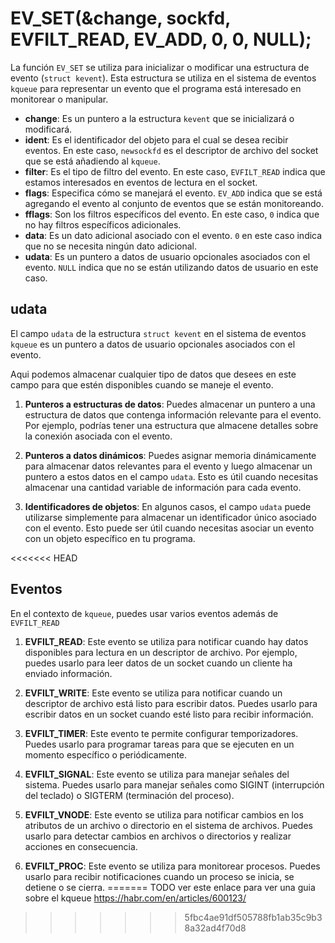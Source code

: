 
# EV_SET(&change, sockfd, EVFILT_READ, EV_ADD, 0, 0, NULL);

La función `EV_SET` se utiliza para inicializar o modificar una estructura de evento (`struct kevent`). Esta estructura se utiliza en el sistema de eventos `kqueue` para representar un evento que el programa está interesado en monitorear o manipular.


- **change**: Es un puntero a la estructura `kevent` que se inicializará o modificará.
- **ident**: Es el identificador del objeto para el cual se desea recibir eventos. En este caso, `newsockfd` es el descriptor de archivo del socket que se está añadiendo al `kqueue`.
- **filter**: Es el tipo de filtro del evento. En este caso, `EVFILT_READ` indica que estamos interesados en eventos de lectura en el socket.
- **flags**: Especifica cómo se manejará el evento. `EV_ADD` indica que se está agregando el evento al conjunto de eventos que se están monitoreando.
- **fflags**: Son los filtros específicos del evento. En este caso, `0` indica que no hay filtros específicos adicionales.
- **data**: Es un dato adicional asociado con el evento. `0` en este caso indica que no se necesita ningún dato adicional.
- **udata**: Es un puntero a datos de usuario opcionales asociados con el evento. `NULL` indica que no se están utilizando datos de usuario en este caso.

## udata

El campo `udata` de la estructura `struct kevent` en el sistema de eventos `kqueue` es un puntero a datos de usuario opcionales asociados con el evento.

Aqui podemos almacenar cualquier tipo de datos que desees en este campo para que estén disponibles cuando se maneje el evento.

1. **Punteros a estructuras de datos**: Puedes almacenar un puntero a una estructura de datos que contenga información relevante para el evento. Por ejemplo, podrías tener una estructura que almacene detalles sobre la conexión asociada con el evento.

2. **Punteros a datos dinámicos**: Puedes asignar memoria dinámicamente para almacenar datos relevantes para el evento y luego almacenar un puntero a estos datos en el campo `udata`. Esto es útil cuando necesitas almacenar una cantidad variable de información para cada evento.

3. **Identificadores de objetos**: En algunos casos, el campo `udata` puede utilizarse simplemente para almacenar un identificador único asociado con el evento. Esto puede ser útil cuando necesitas asociar un evento con un objeto específico en tu programa.

<<<<<<< HEAD


## Eventos

En el contexto de `kqueue`, puedes usar varios eventos además de `EVFILT_READ`

1. **EVFILT_READ**: Este evento se utiliza para notificar cuando hay datos disponibles para lectura en un descriptor de archivo. Por ejemplo, puedes usarlo para leer datos de un socket cuando un cliente ha enviado información.

2. **EVFILT_WRITE**: Este evento se utiliza para notificar cuando un descriptor de archivo está listo para escribir datos. Puedes usarlo para escribir datos en un socket cuando esté listo para recibir información.

3. **EVFILT_TIMER**: Este evento te permite configurar temporizadores. Puedes usarlo para programar tareas para que se ejecuten en un momento específico o periódicamente.

4. **EVFILT_SIGNAL**: Este evento se utiliza para manejar señales del sistema. Puedes usarlo para manejar señales como SIGINT (interrupción del teclado) o SIGTERM (terminación del proceso).

5. **EVFILT_VNODE**: Este evento se utiliza para notificar cambios en los atributos de un archivo o directorio en el sistema de archivos. Puedes usarlo para detectar cambios en archivos o directorios y realizar acciones en consecuencia.

6. **EVFILT_PROC**: Este evento se utiliza para monitorear procesos. Puedes usarlo para recibir notificaciones cuando un proceso se inicia, se detiene o se cierra.
=======
TODO ver este enlace para ver una guia sobre el kqueue
https://habr.com/en/articles/600123/
>>>>>>> 5fbc4ae91df505788fb1ab35c9b38a32ad4f70d8
